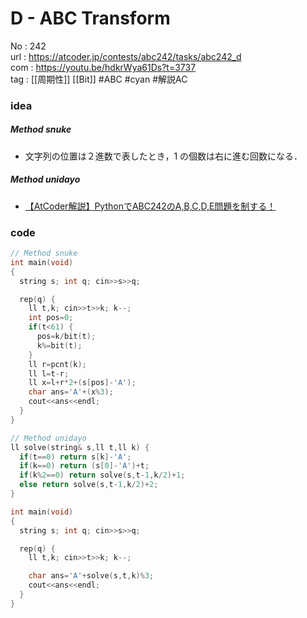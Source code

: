 # D - ABC Transform

No	: 242  
url	: https://atcoder.jp/contests/abc242/tasks/abc242_d  
com	: https://youtu.be/hdkrWya61Ds?t=3737  
tag	: [[周期性]] [[Bit]] #ABC #cyan #解説AC  

### idea
##### Method snuke
- 文字列の位置は２進数で表したとき，$1$ の個数は右に進む回数になる．

##### Method unidayo
- [【AtCoder解説】PythonでABC242のA,B,C,D,E問題を制する！](https://qiita.com/u2dayo/items/465c9299755ed20ee4d3#d%E5%95%8F%E9%A1%8Cabc-transform)

### code
```cpp
// Method snuke
int	main(void)
{
  string s; int q; cin>>s>>q;

  rep(q) {
    ll t,k; cin>>t>>k; k--;
    int pos=0;
    if(t<61) {
      pos=k/bit(t);
      k%=bit(t);
    }
    ll r=pcnt(k);
    ll l=t-r;
    ll x=l+r*2+(s[pos]-'A');
    char ans='A'+(x%3);
    cout<<ans<<endl;
  }
}
```

```cpp
// Method unidayo
ll solve(string& s,ll t,ll k) {
  if(t==0) return s[k]-'A';
  if(k==0) return (s[0]-'A')+t;
  if(k%2==0) return solve(s,t-1,k/2)+1;
  else return solve(s,t-1,k/2)+2;
}

int	main(void)
{
  string s; int q; cin>>s>>q;

  rep(q) {
    ll t,k; cin>>t>>k; k--;

    char ans='A'+solve(s,t,k)%3;
    cout<<ans<<endl;
  }
}
```